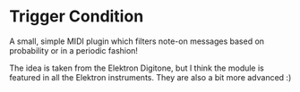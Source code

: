 # Trigger Condition

A small, simple MIDI plugin which filters note-on messages based on probability or in a periodic fashion!

The idea is taken from the Elektron Digitone, but I think the module is featured in all the Elektron instruments. They are also a bit more advanced :)
